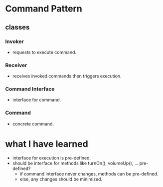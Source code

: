 # Command Pattern
## classes
### Invoker
 - requests to execute command.
### Receiver
 - receives invoked commands then triggers execution.
### Command Interface
 - interface for command.
### Command
 - concrete command.

# what I have learned
 - interface for execution is pre-defined.
 - should be interface for methods like turnOn(), volumeUp(), ... pre-defined?
   - if command interface never changes, methods can be pre-defined.
   - else, any changes should be minimized.
